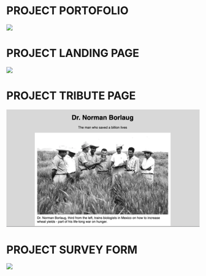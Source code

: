 
# PROJECT PORTOFOLIO
![](https://github.com/hamdanzulfarais/learn-ResponsiveWebDesign-with-freecodecamp.org/blob/6b6431356a00817fc8e38ee28f07cf852c5b7e7c/project%20web%20portofolio/SS.PNG)

# PROJECT LANDING PAGE
![](https://github.com/hamdanzulfarais/learn-ResponsiveWebDesign-with-freecodecamp.org/blob/c7a6df2dab8130b8c11bb78ee0c6c315bf2c5cf7/project%20landing%20page/PictWeb.PNG)

# PROJECT TRIBUTE PAGE
![](https://github.com/DwinaTech/public-images/blob/main/tribute-page.png)

# PROJECT SURVEY FORM
![](https://github.com/hamdanzulfarais/public-image/blob/485971c7707ac24472a357080099c889e359e5c0/Project-survey-form/survey-form.PNG)
